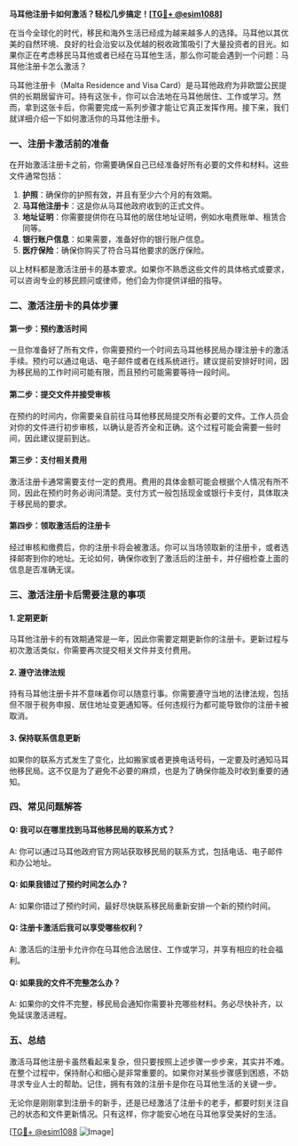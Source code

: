 **马耳他注册卡如何激活？轻松几步搞定！[[TG💪+ @esim1088](https://t.me/s/esim1088)]**

在当今全球化的时代，移民和海外生活已经成为越来越多人的选择。马耳他以其优美的自然环境、良好的社会治安以及优越的税收政策吸引了大量投资者的目光。如果你正在考虑移民马耳他或者已经在马耳他生活，那么你可能会遇到一个问题：马耳他注册卡怎么激活？

马耳他注册卡（Malta Residence and Visa Card）是马耳他政府为非欧盟公民提供的长期居留许可。持有这张卡，你可以合法地在马耳他居住、工作或学习。然而，拿到这张卡后，你需要完成一系列步骤才能让它真正发挥作用。接下来，我们就详细介绍一下如何激活你的马耳他注册卡。

### 一、注册卡激活前的准备

在开始激活注册卡之前，你需要确保自己已经准备好所有必要的文件和材料。这些文件通常包括：

1. **护照**：确保你的护照有效，并且有至少六个月的有效期。
2. **马耳他注册卡**：这是你从马耳他政府收到的正式文件。
3. **地址证明**：你需要提供你在马耳他的居住地址证明，例如水电费账单、租赁合同等。
4. **银行账户信息**：如果需要，准备好你的银行账户信息。
5. **医疗保险**：确保你购买了符合马耳他要求的医疗保险。

以上材料都是激活注册卡的基本要求。如果你不熟悉这些文件的具体格式或要求，可以咨询专业的移民顾问或律师，他们会为你提供详细的指导。

### 二、激活注册卡的具体步骤

#### 第一步：预约激活时间

一旦你准备好了所有文件，你需要预约一个时间去马耳他移民局办理注册卡的激活手续。预约可以通过电话、电子邮件或者在线系统进行。建议提前安排好时间，因为移民局的工作时间可能有限，而且预约可能需要等待一段时间。

#### 第二步：提交文件并接受审核

在预约的时间内，你需要亲自前往马耳他移民局提交所有必要的文件。工作人员会对你的文件进行初步审核，以确认是否齐全和正确。这个过程可能会需要一些时间，因此建议提前到达。

#### 第三步：支付相关费用

激活注册卡通常需要支付一定的费用。费用的具体金额可能会根据个人情况有所不同，因此在预约时务必询问清楚。支付方式一般包括现金或银行卡支付，具体取决于移民局的要求。

#### 第四步：领取激活后的注册卡

经过审核和缴费后，你的注册卡将会被激活。你可以当场领取新的注册卡，或者选择邮寄到你的地址。无论如何，确保你收到了激活后的注册卡，并仔细检查上面的信息是否准确无误。

### 三、激活注册卡后需要注意的事项

#### 1. 定期更新

马耳他注册卡的有效期通常是一年，因此你需要定期更新你的注册卡。更新过程与初次激活类似，你需要再次提交相关文件并支付费用。

#### 2. 遵守法律法规

持有马耳他注册卡并不意味着你可以随意行事。你需要遵守当地的法律法规，包括但不限于税务申报、居住地址变更通知等。任何违规行为都可能导致你的注册卡被取消。

#### 3. 保持联系信息更新

如果你的联系方式发生了变化，比如搬家或者更换电话号码，一定要及时通知马耳他移民局。这不仅是为了避免不必要的麻烦，也是为了确保你能及时收到重要的通知。

### 四、常见问题解答

#### Q: 我可以在哪里找到马耳他移民局的联系方式？
A: 你可以通过马耳他政府官方网站获取移民局的联系方式，包括电话、电子邮件和办公地址。

#### Q: 如果我错过了预约时间怎么办？
A: 如果你错过了预约时间，最好尽快联系移民局重新安排一个新的预约时间。

#### Q: 注册卡激活后我可以享受哪些权利？
A: 激活后的注册卡允许你在马耳他合法居住、工作或学习，并享有相应的社会福利。

#### Q: 如果我的文件不完整怎么办？
A: 如果你的文件不完整，移民局会通知你需要补充哪些材料。务必尽快补齐，以免延误激活进程。

### 五、总结

激活马耳他注册卡虽然看起来复杂，但只要按照上述步骤一步步来，其实并不难。在整个过程中，保持耐心和细心是非常重要的。如果你对某些步骤感到困惑，不妨寻求专业人士的帮助。记住，拥有有效的注册卡是你在马耳他生活的关键一步。

无论你是刚刚拿到注册卡的新手，还是已经激活了注册卡的老手，都要时刻关注自己的状态和文件更新情况。只有这样，你才能安心地在马耳他享受美好的生活。

[[TG💪+ @esim1088](https://t.me/s/esim1088) ![Image](https://i.postimg.cc/4NQfJmqS/Snipaste-2025-05-13-00-14-12.png)]